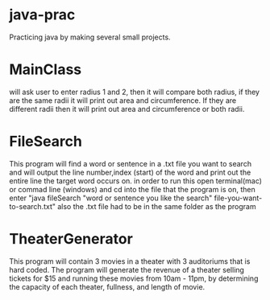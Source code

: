 # java-prac
Practicing java by making several small projects.

# MainClass

will ask user to enter radius 1 and 2, then it will compare both radius, if they are the same radii it will print out area and 
circumference. If they are different radii then it will print out area and circumference or both radii.

# FileSearch

This program will find a word or sentence in a .txt file you want to search and will output the line number,index (start)
of the word and print out the entire line the target word occurs on.
in order to run this open terminal(mac) or commad line (windows) and cd into the file that the program is on, then enter 
"java fileSearch "word or sentence you like the search" file-you-want-to-search.txt"  also the .txt file had to be in the same
folder as the program

# TheaterGenerator

This program will contain 3 movies in a theater with 3 auditoriums that is hard coded. The program will generate the revenue of a theater selling tickets for $15 and running these movies from 10am - 11pm, by determining the capacity of each theater, fullness, and length of movie.
